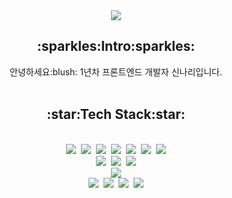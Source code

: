 <div align=center>
  <img src="https://capsule-render.vercel.app/api?type=waving&color=BDCEBE&height=300&section=header&text=nari's%20GitHub&fontSize=80" />
  <h2>:sparkles:Intro:sparkles:</h2>
  안녕하세요:blush: 1년차 프론트엔드 개발자 신나리입니다.
  </br></br>
  <h2>:star:Tech Stack:star:</h2>
  </br>
  <img src="https://img.shields.io/badge/JavaScript-F7DF1E?style=flat&logo=JavaScript&logoColor=white"/>&nbsp;
  <img src="https://img.shields.io/badge/React-61DAFB?style=flat&logo=React&logoColor=white"/>&nbsp;
  <img src="https://img.shields.io/badge/Vue.js-4FC08D?style=flat&logo=Vue.js&logoColor=white"/>&nbsp;
  <img src="https://img.shields.io/badge/TypeScript-3178C6?style=flat&logo=TypeScript&logoColor=white"/>&nbsp;
  <img src="https://img.shields.io/badge/HTML-E34F26?style=flat&logo=HTML5&logoColor=white"/>&nbsp;
  <img src="https://img.shields.io/badge/CSS-1572B6?style=flat&logo=CSS3&logoColor=white"/>&nbsp;
  <img src="https://img.shields.io/badge/styled-components-DB7093?style=flat&logo=styled-components&logoColor=white"/>
	 </br>
  <img src="https://img.shields.io/badge/Node.js-339933?style=flat&logo=Node.js&logoColor=white"/>&nbsp;
  <img src="https://img.shields.io/badge/MongoDB-47A248?style=flat&logo=MongoDB&logoColor=white"/>&nbsp;
  <img src="https://img.shields.io/badge/Nest.js-E0234E?style=flat&logo=NestJS&logoColor=white"/>
	 </br>
  <img src="https://img.shields.io/badge/Jenkins-D24939?style=flat&logo=Jenkins&logoColor=white"/>
 </br>
  <img src="https://img.shields.io/badge/Jira-0052CC?style=flat&logo=Jira&logoColor=white"/>&nbsp;
  <img src="https://img.shields.io/badge/Confluence-172B4D?style=flat&logo=Confluence&logoColor=white"/>&nbsp;
  <img src="https://img.shields.io/badge/Bitbucket-0052CC?style=flat&logo=Bitbucket&logoColor=white"/>&nbsp;
  <img src="https://img.shields.io/badge/Git-F05032?style=flat&logo=Git&logoColor=white"/>
</div>
